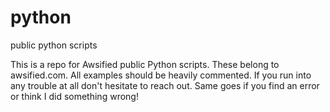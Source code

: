 # python
 public python scripts

This is a repo for Awsified public Python scripts. These belong to awsified.com.
All examples should be heavily commented. If you run into any trouble at all don't hesitate to reach out. Same goes if you find an error or think I did something wrong!
